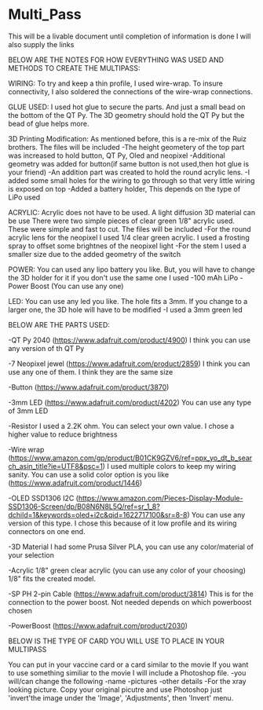 # Multi_Pass
This will be a livable document until completion of information is done
I will also supply the links

BELOW ARE THE NOTES FOR HOW EVERYTHING WAS USED AND METHODS TO CREATE THE MULTIPASS:

WIRING:
To try and keep a thin profile, I used wire-wrap. To insure connectivity, I also soldered the connections of the wire-wrap connections.

GLUE USED:
I used hot glue to secure the parts. And just a small bead on the bottom of the QT Py. The 3D geometry should hold the QT Py but the bead of glue helps more.

3D Printing Modification:
As mentioned before, this is a re-mix of the Ruiz brothers. The files will be included
-The height geometery of the top part was increased to hold button, QT Py, Oled and neopixel 
-Additional geometry was added for button(if same button is not used,then hot glue is your friend)
-An addition part was created to hold the round acrylic lens. 
-I added some small holes for the wiring to go through so that very little wiring is exposed on top
-Added a battery holder, This depends on the type of LiPo used

ACRYLIC:
Acrylic does not have to be used. A light diffusion 3D material can be use
There were two simple pieces of clear green 1/8" acrylic used. These were simple and fast to cut. The files will be included
-For the round acrylic lens for the neopixel I used 1/4 clear green acrylic. I used a frosting spray to offset some brightnes of the neopixel light
-For the stem I used a smaller size due to the added geometry of the switch

POWER:
You can used any lipo battery you like. But, you will have to change the 3D holder for it if you don't use the same one I used
-100 mAh LiPo
-Power Boost (You can use any one)

LED:
You can use any led you like. The hole fits a 3mm. If you change to a larger one, the 3D hole will have to be modified
-I used a 3mm green led

BELOW ARE THE PARTS USED:

-QT Py 2040 (https://www.adafruit.com/product/4900) I think you can use any version of th QT Py

-7 Neopixel jewel (https://www.adafruit.com/product/2859) I think you can use any one of them. I think they are the same size

-Button (https://www.adafruit.com/product/3870)

-3mm LED (https://www.adafruit.com/product/4202) You can use any type of 3mm LED

-Resistor I used a 2.2K ohm. You can select your own value. I chose a higher value to reduce brightness

-Wire wrap (https://www.amazon.com/gp/product/B01CK9GZV6/ref=ppx_yo_dt_b_search_asin_title?ie=UTF8&psc=1) I used multiple colors to keep my wiring sanity.
    You can use a solid color option is you like (https://www.adafruit.com/product/1446)
    
-OLED SSD1306 I2C (https://www.amazon.com/Pieces-Display-Module-SSD1306-Screen/dp/B08N6N8L5Q/ref=sr_1_8?dchild=1&keywords=oled+i2c&qid=1622717100&sr=8-8)
  You can use any version of this type. I chose this because of it low profile and its wiring connectors on one end.
  
-3D Material  I had some Prusa Silver PLA, you can use any color/material of your selection

-Acrylic 1/8" green clear acrylic (you can use any color of your choosing) 1/8" fits the created model.

-SP PH 2-pin Cable (https://www.adafruit.com/product/3814) This is for the connection to the power boost. Not needed depends on which powerboost chosen

-PowerBoost (https://www.adafruit.com/product/2030)


BELOW IS THE TYPE OF CARD YOU WILL USE TO PLACE IN YOUR MULTIPASS

You can put in your vaccine card or a card similar to the movie
If you want to use something similiar to the movie I will include a Photoshop file.
-you will/can change the following
-name
-pictures
-other details
-For the xray looking picture. Copy your original picutre and use Photoshop just 'invert'the image under the 'Image', 'Adjustments', then 'Invert' menu.

  
